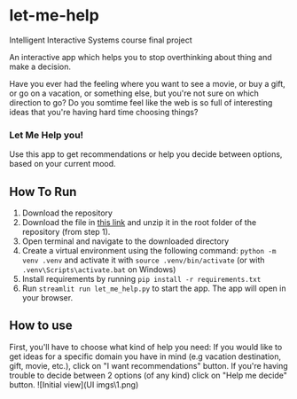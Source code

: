 # let-me-help
Intelligent Interactive Systems course final project

An interactive app which helps you to stop overthinking about thing and make a decision.

Have you ever had the feeling where you want to see a movie, or buy a gift, or go on a vacation, or something else, but you're not sure on which direction to go? Do you somtime feel like the web is so full of interesting ideas that you're having hard time choosing things?
### Let Me Help you!
Use this app to get recommendations or help you decide between options, based on your current mood. 

## How To Run
1. Download the repository
1. Download the file in [this link](https://drive.google.com/file/d/1ssIMDYn_c6oU7bfneE-YYSszLNVxBTOC/view?usp=sharing) and unzip it in the root folder of the repository (from step 1).
1. Open terminal and navigate to the downloaded directory
1. Create a virtual environment using the following command: `python -m venv .venv` and activate it with `source .venv/bin/activate` 
(or with `.venv\Scripts\activate.bat` on Windows)
1. Install requirements by running `pip install -r requirements.txt`
1. Run `streamlit run let_me_help.py` to start the app. The app will open in your browser.

## How to use
First, you'll have to choose what kind of help you need: If you would like to get ideas for a specific domain you have in mind (e.g vacation destination, gift, movie, etc.), click on "I want recommendations" button. If you're having trouble to decide between 2 options (of any kind) click on "Help me decide" button. ![Initial view](UI imgs\1.png)
